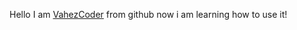   Hello I am [VahezCoder](https://github.com/VahezCoder) from github now i am learning how to use it!

